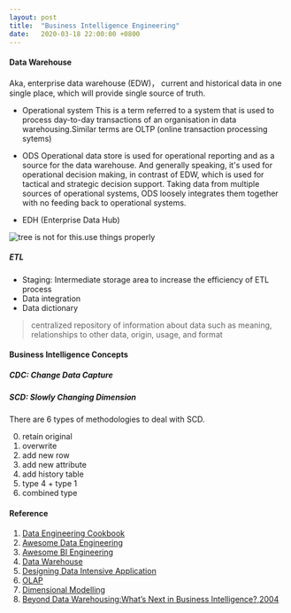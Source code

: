 ```yaml
---
layout: post
title:  "Business Intelligence Engineering"
date:   2020-03-18 22:00:00 +0800
---
```



#### Data Warehouse

Aka, enterprise data warehouse (EDW)， current and historical data in one single place, which will provide single source of truth.


- Operational system
This is a term referred to a system that is used to process day-to-day transactions of an organisation in data warehousing.Similar terms are OLTP (online transaction processing sytems)

- ODS
Operational data store is used for operational reporting and as a source for the data warehouse. And generally speaking, it's used for operational decision making, in contrast of EDW, which is used for tactical and strategic decision support. Taking data from multiple sources of operational systems, ODS loosely integrates them together with no feeding back to operational systems.

- EDH (Enterprise Data Hub)

![tree is not for this.use things properly]({{site.baseurl}}/resources/different-layers-in-data-warehouse-architecture.png)

##### ETL

- Staging: Intermediate storage area to increase the efficiency of ETL process
- Data integration
- Data dictionary

> centralized repository of information about data such as meaning, relationships to other data, origin, usage, and format

#### Business Intelligence Concepts

##### CDC: Change Data Capture

##### SCD: Slowly Changing Dimension

There are 6 types of methodologies to deal with SCD.

0. retain original
1. overwrite
2. add new row
3. add new attribute
4. add history table
5. type 4 + type 1
6. combined type

#### Reference

1. [Data Engineering Cookbook](https://github.com/andkret/Cookbook)
2. [Awesome Data Engineering](https://github.com/igorbarinov/awesome-data-engineering)
3. [Awesome BI Engineering](https://github.com/thenaturalist/awesome-business-intelligence)
4. [Data Warehouse](https://www.wikiwand.com/en/Data_warehouse)
5. [Designing Data Intensive Application](https://dataintensive.net/)
6. [OLAP](https://www.wikiwand.com/en/Online_analytical_processing)
7. [Dimensional Modelling](https://www.wikiwand.com/en/Dimensional_modeling)
8. [Beyond Data Warehousing:What’s Next in Business Intelligence?,2004](https://dl.acm.org/doi/pdf/10.1145/1031763.1031765)
